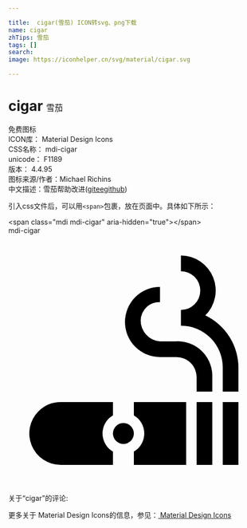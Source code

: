 ```yaml
---

title:  cigar(雪茄) ICON转svg、png下载
name: cigar
zhTips: 雪茄
tags: []
search: 
image: https://iconhelper.cn/svg/material/cigar.svg

---
```


# cigar  <small style="font-size: 60%;font-weight: 100">雪茄</small>


<div class="detail-page">
<p>
<span><span class="badge-success badge">免费图标</span> </span>
<br/>
<span>
ICON库：
<span class="badge-secondary badge">Material Design Icons</span> 
</span>
<br/>
<span>
CSS名称：
<span class="badge-secondary badge">mdi-cigar</span> 
</span>
<br/>
<span>
unicode：
<span class="badge-secondary badge">F1189</span> 
<copy-btn content='F1189' btn-title=""></copy-btn>
<copy-btn :content='String.fromCodePoint(parseInt("F1189", 16))' btn-title="复制U"></copy-btn>
</span>
<br/>
<span>
版本：
<span class="badge-secondary badge">4.4.95</span> 
</span>
<br/>
<span>图标来源/作者：<span class="badge-light badge">Michael Richins</span></span> 
<br/>
<span class="zh-detail">中文描述：<span class="badge-primary badge">雪茄</span><span class="help-link"><span>帮助改进</span>(<a href="https://gitee.com/liuwave/icon-helper/edit/master/json/material/cigar.json" target="_blank" rel="noopener noreferrer">gitee</a><a href="https://github.com/liuwave/icon-helper/edit/master/json/material/cigar.json" target="_blank" rel="noopener noreferrer">github</a></span>)</span><br/>
</p>
</div>
<div class="alert alert-dark">
  <i class="mdi mdi-cigar mdi-48px"></i>
  <i class="mdi mdi-cigar mdi-36px"></i>
  <i class="mdi mdi-cigar mdi-24px"></i>
  <i class="mdi mdi-cigar mdi-18px"></i>
</div>
<div>
  <p>引入css文件后，可以用<code>&lt;span&gt;</code>包裹，放在页面中。具体如下所示：    
  </p>
  <div class="alert alert-primary" style="font-size: 14px">
    &lt;span class="mdi mdi-cigar" aria-hidden="true"&gt;&lt;/span&gt;
    <copy-btn content='<span class="mdi mdi-cigar" aria-hidden="true"></span>'></copy-btn>
  </div>
  <div class="alert alert-secondary">
    <i class="mdi mdi-cigar"
    style="font-size: 24px"
    aria-hidden="true"></i> mdi-cigar
    <copy-btn content="mdi-cigar" btn-title="复制图标名称"></copy-btn>
  </div>
</div>
<div id="svg" class="svg-wrap">
<svg xmlns="http://www.w3.org/2000/svg" viewBox="0 0 24 24"><path d="M16 10.2H14.5A2 2 0 0 1 12.65 8.2A1.78 1.78 0 0 1 14.5 6.45V5A3.35 3.35 0 1 0 14.5 11.7H16A1.93 1.93 0 0 1 18 13.7V15H19.5V13.36A3.31 3.31 0 0 0 16 10.2M18.82 7.73A3.34 3.34 0 0 0 16.5 2V3.5A1.85 1.85 0 1 1 16.5 7.2V8.7A4 4 0 0 1 20.5 12.77V15H22V12.76A5.55 5.55 0 0 0 18.85 7.73M18 16V22H19.5V16M20.5 16V22H22V16M12 16V17.27A2 2 0 0 1 12 20.73V22H17V16M2.88 16.88A3 3 0 0 0 5 22H10V20.73A2 2 0 0 1 10 17.27V16H5A3 3 0 0 0 2.88 16.88M12 19A1 1 0 1 1 11 18A1 1 0 0 1 12 19Z" /></svg>
</div>
<detail full-name='mdi-cigar'></detail>
<div>
<p>关于“cigar”的评论:</p>
</div>
<Vssue title="关于“cigar”的评论" ></Vssue>    
<div><p>更多关于 Material Design Icons的信息，参见：<a target="_blank" href="https://iconhelper.cn/material.html"> Material Design Icons</a>
</p></div>
